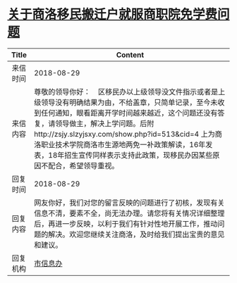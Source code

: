 # <a href="http://www.shangluo.gov.cn/zmhd/ldxxxx.jsp?urltype=leadermail.LeaderMailContentUrl&wbtreeid=1112&leadermailid=4891">关于商洛移民搬迁户就服商职院免学费问题</a>
|Title|Content|
|:---:|---|
|来信时间|2018-08-29|
|来信内容|尊敬的领导你好：    区移民办以上级领导没文件指示或者是上级领导没有明确结果为由，不给盖章，只简单记录，至今未收到任何通知，眼看距离开学时间越来越近，这个问题还没有答复，请领导做主，解决上学问题。后附http://zsjy.slzyjsxy.com/show.php?id=513&cid=4 上为商洛职业技术学院商洛市生源地两免一补政策解读，16年发表，18年招生宣传同样表示支持此政策，现移民办因某些原因不配合，希望领导重视。|
|回复时间|2018-08-29|
|回复内容|网友你好，我们对您的留言反映的问题进行了初核，发现有关信息不清，要素不全，尚无法办理。请您将有关情况详细整理后，再进一步反映，以利于我们有针对性地开展工作，推动问题的解决。欢迎您继续关注商洛，及时给我们提出宝贵的意见和建议。|
|回复机构|<a href="../../categories/agencies/市信息办.md">市信息办</a>|